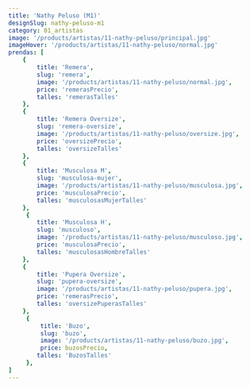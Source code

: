 ```yaml
---
title: 'Nathy Peluso (M1)'
designSlug: nathy-peluso-m1
category: 01_artistas
image: '/products/artistas/11-nathy-peluso/principal.jpg'
imageHover: '/products/artistas/11-nathy-peluso/normal.jpg'
prendas: [
    {   
        title: 'Remera',
        slug: 'remera',          
        image: '/products/artistas/11-nathy-peluso/normal.jpg',
        price: 'remerasPrecio',
        talles: 'remerasTalles'
    },
    {
        title: 'Remera Oversize',
        slug: 'remera-oversize',
        image: '/products/artistas/11-nathy-peluso/oversize.jpg',
        price: 'oversizePrecio',
        talles: 'oversizeTalles'
    },
    {
        title: 'Musculosa M',
        slug: 'musculosa-mujer',
        image: '/products/artistas/11-nathy-peluso/musculosa.jpg',
        price: 'musculosaPrecio',
        talles: 'musculosasMujerTalles'
    },
     {
        title: 'Musculosa H',
        slug: 'musculoso',
        image: '/products/artistas/11-nathy-peluso/musculoso.jpg',
        price: 'musculosaPrecio',
        talles: 'musculosasHombreTalles'
    },
    {
        title: 'Pupera Oversize',
        slug: 'pupera-oversize',
        image: '/products/artistas/11-nathy-peluso/pupera.jpg',
        price: 'remerasPrecio',
        talles: 'oversizePuperasTalles'
    },
     {
         title: 'Buzo',
         slug: 'buzo',
         image: '/products/artistas/11-nathy-peluso/buzo.jpg',
         price: buzosPrecio,
        talles: 'BuzosTalles'
     },
]
---
```

